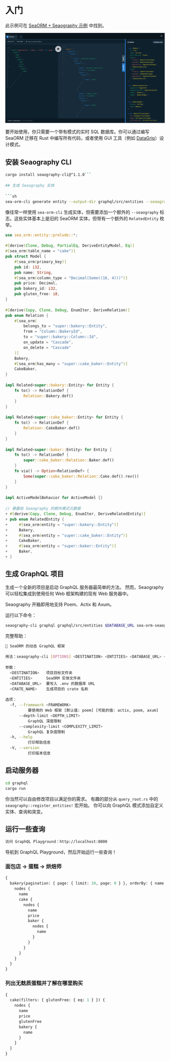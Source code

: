 # 入门

此示例可在 [SeaORM + Seaography 示例](https://github.com/SeaQL/sea-orm/tree/master/examples/seaography_example) 中找到。

![](https://raw.githubusercontent.com/SeaQL/sea-orm/master/examples/seaography_example/Seaography%20example.png)

要开始使用，你只需要一个带有模式的实时 SQL 数据库。你可以通过编写 SeaORM 迁移在 Rust 中编写所有代码，或者使用 GUI 工具（例如 [DataGrip](https://www.jetbrains.com/datagrip/)）设计模式。

## 安装 Seaography CLI

```sh
cargo install seaography-cli@^1.1.0```

## 生成 Seaography 实体

```sh
sea-orm-cli generate entity --output-dir graphql/src/entities --seaography
```

像往常一样使用 `sea-orm-cli` 生成实体，但需要添加一个额外的 `--seaography` 标志。这些实体基本上是旧的 SeaORM 实体，但带有一个额外的 `RelatedEntity` 枚举。

```rust title="examples/seaography_example/graphql/src/entities/cake.rs"
use sea_orm::entity::prelude::*;

#[derive(Clone, Debug, PartialEq, DeriveEntityModel, Eq)]
#[sea_orm(table_name = "cake")]
pub struct Model {
    #[sea_orm(primary_key)]
    pub id: i32,
    pub name: String,
    #[sea_orm(column_type = "Decimal(Some((16, 4)))")]
    pub price: Decimal,
    pub bakery_id: i32,
    pub gluten_free: i8,
}

#[derive(Copy, Clone, Debug, EnumIter, DeriveRelation)]
pub enum Relation {
    #[sea_orm(
        belongs_to = "super::bakery::Entity",
        from = "Column::BakeryId",
        to = "super::bakery::Column::Id",
        on_update = "Cascade",
        on_delete = "Cascade"
    )]
    Bakery,
    #[sea_orm(has_many = "super::cake_baker::Entity")]
    CakeBaker,
}

impl Related<super::bakery::Entity> for Entity {
    fn to() -> RelationDef {
        Relation::Bakery.def()
    }
}

impl Related<super::cake_baker::Entity> for Entity {
    fn to() -> RelationDef {
        Relation::CakeBaker.def()
    }
}

impl Related<super::baker::Entity> for Entity {
    fn to() -> RelationDef {
        super::cake_baker::Relation::Baker.def()
    }
    fn via() -> Option<RelationDef> {
        Some(super::cake_baker::Relation::Cake.def().rev())
    }
}

impl ActiveModelBehavior for ActiveModel {}

// 暴露给 Seaography 的额外模式元数据
+ #[derive(Copy, Clone, Debug, EnumIter, DeriveRelatedEntity)]
+ pub enum RelatedEntity {
+     #[sea_orm(entity = "super::bakery::Entity")]
+     Bakery,
+     #[sea_orm(entity = "super::cake_baker::Entity")]
+     CakeBaker,
+     #[sea_orm(entity = "super::baker::Entity")]
+     Baker,
+ }
```

## 生成 GraphQL 项目

生成一个全新的项目是启动 GraphQL 服务器最简单的方法。
然而，Seaography 可以轻松集成到使用任何 Web 框架构建的现有 Web 服务器中。

Seaography 开箱即用地支持 Poem、Actix 和 Axum。

运行以下命令：

```sh
seaography-cli graphql graphql/src/entities $DATABASE_URL sea-orm-seaography-example
```

完整帮助：

```sh
🧭 SeaORM 的动态 GraphQL 框架

用法：seaography-cli [OPTIONS] <DESTINATION> <ENTITIES> <DATABASE_URL> <CRATE_NAME>

参数：
  <DESTINATION>   项目目标文件夹
  <ENTITIES>      SeaORM 实体文件夹
  <DATABASE_URL>  要写入 .env 的数据库 URL
  <CRATE_NAME>    生成项目的 crate 名称

选项：
  -f, --framework <FRAMEWORK>
          要使用的 Web 框架 [默认值: poem] [可能的值: actix, poem, axum]
      --depth-limit <DEPTH_LIMIT>
          GraphQL 深度限制
      --complexity-limit <COMPLEXITY_LIMIT>
          GraphQL 复杂度限制
  -h, --help
          打印帮助信息
  -V, --version
          打印版本信息
```

## 启动服务器

```sh
cd graphql
cargo run
```

你当然可以自由修改项目以满足你的需求。
有趣的部分从 `query_root.rs` 中的 `seaography::register_entities!` 宏开始。
你可以向 GraphQL 模式添加自定义实体、查询和突变。

## 运行一些查询

```sh
访问 GraphQL Playground：http://localhost:8000
```

导航到 GraphQL Playground，然后开始运行一些查询！

### 面包店 -> 蛋糕 -> 烘焙师

```graphql
{
  bakery(pagination: { page: { limit: 10, page: 0 } }, orderBy: { name: ASC }) {
    nodes {
      name
      cake {
        nodes {
          name
          price
          baker {
            nodes {
              name
            }
          }
        }
      }
    }
  }
}
```

### 列出无麸质蛋糕并了解在哪里购买

```graphql
{
  cake(filters: { glutenFree: { eq: 1 } }) {
    nodes {
      name
      price
      glutenFree
      bakery {
        name
      }
    }
  }
}